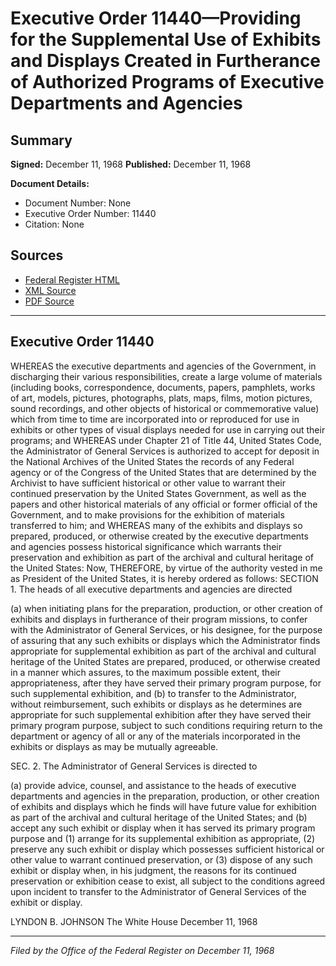 # Executive Order 11440—Providing for the Supplemental Use of Exhibits and Displays Created in Furtherance of Authorized Programs of Executive Departments and Agencies

## Summary

**Signed:** December 11, 1968
**Published:** December 11, 1968

**Document Details:**
- Document Number: None
- Executive Order Number: 11440
- Citation: None

## Sources
- [Federal Register HTML](https://www.presidency.ucsb.edu/documents/executive-order-11440-providing-for-the-supplemental-use-exhibits-and-displays-created)
- [XML Source](None)
- [PDF Source](None)

---

## Executive Order 11440

WHEREAS the executive departments and agencies of the Government, in discharging their various responsibilities, create a large volume of materials (including books, correspondence, documents, papers, pamphlets, works of art, models, pictures, photographs, plats, maps, films, motion pictures, sound recordings, and other objects of historical or commemorative value) which from time to time are incorporated into or reproduced for use in exhibits or other types of visual displays needed for use in carrying out their programs; and
WHEREAS under Chapter 21 of Title 44, United States Code, the Administrator of General Services is authorized to accept for deposit in the National Archives of the United States the records of any Federal agency or of the Congress of the United States that are determined by the Archivist to have sufficient historical or other value to warrant their continued preservation by the United States Government, as well as the papers and other historical materials of any official or former official of the Government, and to make provisions for the exhibition of materials transferred to him; and
WHEREAS many of the exhibits and displays so prepared, produced, or otherwise created by the executive departments and agencies possess historical significance which warrants their preservation and exhibition as part of the archival and cultural heritage of the United States:
Now, THEREFORE, by virtue of the authority vested in me as President of the United States, it is hereby ordered as follows:
SECTION 1. The heads of all executive departments and agencies are directed

(a) when initiating plans for the preparation, production, or other creation of exhibits and displays in furtherance of their program missions, to confer with the Administrator of General Services, or his designee, for the purpose of assuring that any such exhibits or displays which the Administrator finds appropriate for supplemental exhibition as part of the archival and cultural heritage of the United States are prepared, produced, or otherwise created in a manner which assures, to the maximum possible extent, their appropriateness, after they have served their primary program purpose, for such supplemental exhibition, and
(b) to transfer to the Administrator, without reimbursement, such exhibits or displays as he determines are appropriate for such supplemental exhibition after they have served their primary program purpose, subject to such conditions requiring return to the department or agency of all or any of the materials incorporated in the exhibits or displays as may be mutually agreeable.

SEC. 2. The Administrator of General Services is directed to

(a) provide advice, counsel, and assistance to the heads of executive departments and agencies in the preparation, production, or other creation of exhibits and displays which he finds will have future value for exhibition as part of the archival and cultural heritage of the United States; and
(b) accept any such exhibit or display when it has served its primary program purpose and (1) arrange for its supplemental exhibition as appropriate, (2) preserve any such exhibit or display which possesses sufficient historical or other value to warrant continued preservation, or (3) dispose of any such exhibit or display when, in his judgment, the reasons for its continued preservation or exhibition cease to exist, all subject to the conditions agreed upon incident to transfer to the Administrator of General Services of the exhibit or display.

LYNDON B. JOHNSON
The White House
December 11, 1968

---

*Filed by the Office of the Federal Register on December 11, 1968*

